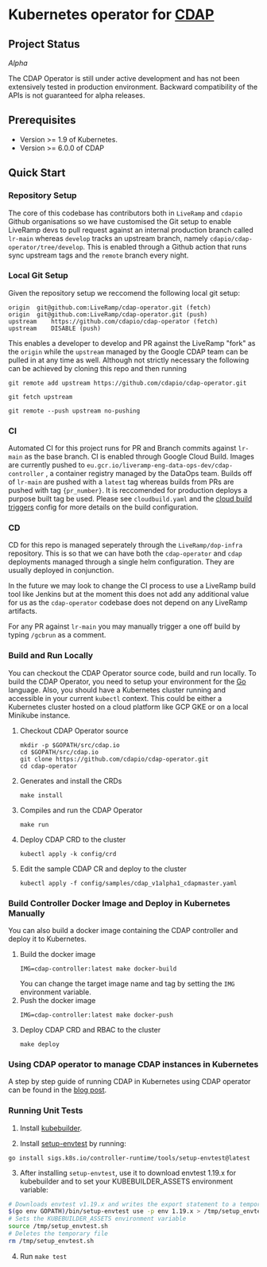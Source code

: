 # Kubernetes operator for [CDAP](http://cdap.io)

## Project Status

*Alpha*

The CDAP Operator is still under active development and has not been extensively tested in production environment. Backward compatibility of the APIs is not guaranteed for alpha releases.

## Prerequisites
* Version >= 1.9 of Kubernetes.
* Version >= 6.0.0 of CDAP

## Quick Start

### Repository Setup

The core of this codebase has contributors both in `LiveRamp` and `cdapio` Github organisations so we have customised the Git setup to enable LiveRamp devs to pull request against an internal production branch called `lr-main` whereas `develop` tracks an upstream branch, namely `cdapio/cdap-operator/tree/develop`. This is enabled through a Github action that runs sync upstream tags and the `remote` branch every night. 

### Local Git Setup

Given the repository setup we reccomend the following local git setup: 

```
origin	git@github.com:LiveRamp/cdap-operator.git (fetch)
origin	git@github.com:LiveRamp/cdap-operator.git (push)
upstream	https://github.com/cdapio/cdap-operator (fetch)
upstream	DISABLE (push)
```

This enables a developer to develop and PR against the LiveRamp "fork" as the `origin` while the `upstream` managed by the Google CDAP team can be pulled in at any time as well. Although not strictly necessary the following can be achieved by cloning this repo and then running

`git remote add upstream https://github.com/cdapio/cdap-operator.git`

`git fetch upstream`

`git remote --push upstream no-pushing`

### CI

Automated CI for this project runs for PR and Branch commits against `lr-main` as the base branch. CI is enabled through Google Cloud Build. Images are currently pushed to `eu.gcr.io/liveramp-eng-data-ops-dev/cdap-controller` , a container registry managed by the DataOps team. Builds off of `lr-main` are pushed with a `latest` tag whereas builds from PRs are pushed with tag `{pr_number}`. It is reccomended for production deploys a purpose built tag be used. Please see `cloudbuild.yaml` and the [cloud build triggers](https://console.cloud.google.com/cloud-build/triggers?project=liveramp-eng-data-ops-dev) config for more details on the build configuration.

### CD

CD for this repo is managed seperately through the `LiveRamp/dop-infra` repository. This is so that we can have both the `cdap-operator` and `cdap` deployments managed through a single helm configuration. They are usually deployed in conjunction. 

In the future we may look to change the CI process to use a LiveRamp build tool like Jenkins but at the moment this does not add any additional value for us as the `cdap-operator` codebase does not depend on any LiveRamp artifacts.

For any PR against `lr-main` you may manually trigger a one off build by typing `/gcbrun` as a comment.

### Build and Run Locally

You can checkout the CDAP Operator source code, build and run locally. To build the CDAP Operator, you need to setup your environment for the [Go](https://golang.org/doc/install) language. Also, you should have a Kubernetes cluster running and accessible in your current `kubectl` context. This could be either a Kubernetes cluster hosted on a cloud platform like GCP GKE or on a local Minikube instance.

1. Checkout CDAP Operator source
   ```
   mkdir -p $GOPATH/src/cdap.io
   cd $GOPATH/src/cdap.io
   git clone https://github.com/cdapio/cdap-operator.git
   cd cdap-operator
   ```
1. Generates and install the CRDs
   ```
   make install
   ```
1. Compiles and run the CDAP Operator
   ```
   make run
   ```
1. Deploy CDAP CRD to the cluster
   ```
   kubectl apply -k config/crd
   ```
1. Edit the sample CDAP CR and deploy to the cluster
   ```
   kubectl apply -f config/samples/cdap_v1alpha1_cdapmaster.yaml
   ```
   
### Build Controller Docker Image and Deploy in Kubernetes Manually

You can also build a docker image containing the CDAP controller and deploy it to Kubernetes.

1. Build the docker image
   ```
   IMG=cdap-controller:latest make docker-build
   ``` 
   You can change the target image name and tag by setting the `IMG` environment variable.
1. Push the docker image
   ```
   IMG=cdap-controller:latest make docker-push
   ```
1. Deploy CDAP CRD and RBAC to the cluster
   ```
   make deploy
   ```

### Using CDAP operator to manage CDAP instances in Kubernetes

A step by step guide of running CDAP in Kubernetes using CDAP operator can be found in the [blog post](https://link.medium.com/hpPbiUYT9X).

### Running Unit Tests

1. Install [kubebuilder](https://book-v1.book.kubebuilder.io/quick_start.html).

2. Install [setup-envtest](https://github.com/kubernetes-sigs/controller-runtime/tree/master/tools/setup-envtest#envtest-binaries-manager) by running:
```
go install sigs.k8s.io/controller-runtime/tools/setup-envtest@latest
```

3. After installing `setup-envtest`, use it to download envtest 1.19.x for kubebuilder and to set your KUBEBUILDER_ASSETS environment variable:
```bash
# Downloads envtest v1.19.x and writes the export statement to a temporary file
$(go env GOPATH)/bin/setup-envtest use -p env 1.19.x > /tmp/setup_envtest.sh
# Sets the KUBEBUILDER_ASSETS environment variable
source /tmp/setup_envtest.sh
# Deletes the temporary file
rm /tmp/setup_envtest.sh
```

4. Run `make test`
